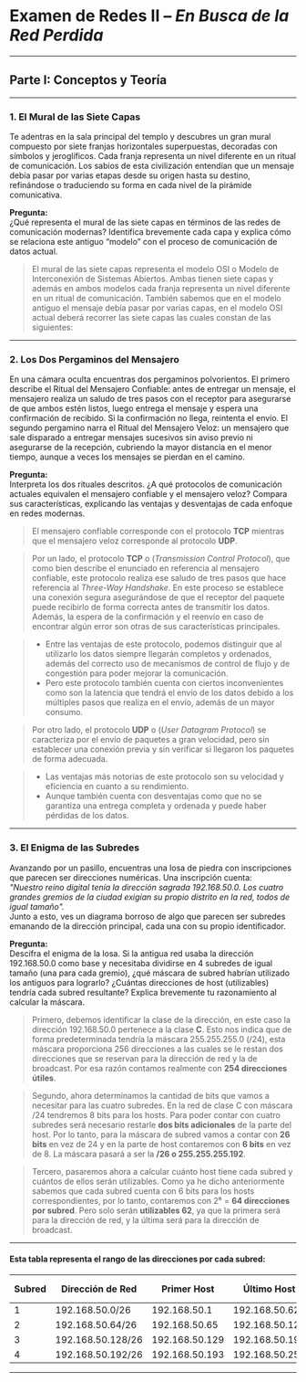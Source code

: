 # Examen de Redes II – *En Busca de la Red Perdida*

---

## Parte I: Conceptos y Teoría

---

### 1. El Mural de las Siete Capas

Te adentras en la sala principal del templo y descubres un gran mural compuesto por siete franjas horizontales superpuestas, decoradas con símbolos y jeroglíficos. Cada franja representa un nivel diferente en un ritual de comunicación. Los sabios de esta civilización entendían que un mensaje debía pasar por varias etapas desde su origen hasta su destino, refinándose o traduciendo su forma en cada nivel de la pirámide comunicativa.

**Pregunta:**  
¿Qué representa el mural de las siete capas en términos de las redes de comunicación modernas? Identifica brevemente cada capa y explica cómo se relaciona este antiguo “modelo” con el proceso de comunicación de datos actual.

> El mural de las siete capas representa el modelo OSI o Modelo de Interconexión de Sistemas Abiertos. Ambas tienen siete capas y además en ambos modelos cada franja representa un nivel diferente en un ritual de comunicación. También sabemos que en el modelo antiguo el mensaje debía pasar por varias capas, en el modelo OSI actual deberá recorrer las siete capas las cuales constan de las siguientes:

---

### 2. Los Dos Pergaminos del Mensajero

En una cámara oculta encuentras dos pergaminos polvorientos. El primero describe el Ritual del Mensajero Confiable: antes de entregar un mensaje, el mensajero realiza un saludo de tres pasos con el receptor para asegurarse de que ambos estén listos, luego entrega el mensaje y espera una confirmación de recibido. Si la confirmación no llega, reintenta el envío. El segundo pergamino narra el Ritual del Mensajero Veloz: un mensajero que sale disparado a entregar mensajes sucesivos sin aviso previo ni asegurarse de la recepción, cubriendo la mayor distancia en el menor tiempo, aunque a veces los mensajes se pierdan en el camino.

**Pregunta:**  
Interpreta los dos rituales descritos. ¿A qué protocolos de comunicación actuales equivalen el mensajero confiable y el mensajero veloz? Compara sus características, explicando las ventajas y desventajas de cada enfoque en redes modernas.

> El mensajero confiable corresponde con el protocolo **TCP** mientras que el mensajero veloz corresponde al protocolo **UDP**.

> Por un lado, el protocolo **TCP** o (*Transmission Control Protocol*), que como bien describe el enunciado en referencia al mensajero confiable, este protocolo realiza ese saludo de tres pasos que hace referencia al *Three-Way Handshake*. En este proceso se establece una conexión segura asegurándose de que el receptor del paquete puede recibirlo de forma correcta antes de transmitir los datos. Además, la espera de la confirmación y el reenvío en caso de encontrar algún error son otras de sus características principales.

>- Entre las ventajas de este protocolo, podemos distinguir que al utilizarlo los datos siempre llegarán completos y ordenados, además del correcto uso de mecanismos de control de flujo y de congestión para poder mejorar la comunicación.
>- Pero este protocolo también cuenta con ciertos inconvenientes como son la latencia que tendrá el envío de los datos debido a los múltiples pasos que realiza en el envío, además de un mayor consumo.

> Por otro lado, el protocolo **UDP** o (*User Datagram Protocol*) se caracteriza por el envío de paquetes a gran velocidad, pero sin establecer una conexión previa y sin verificar si llegaron los paquetes de forma adecuada.

>- Las ventajas más notorias de este protocolo son su velocidad y eficiencia en cuanto a su rendimiento.
>- Aunque también cuenta con desventajas como que no se garantiza una entrega completa y ordenada y puede haber pérdidas de los datos.
---

### 3. El Enigma de las Subredes

Avanzando por un pasillo, encuentras una losa de piedra con inscripciones que parecen ser direcciones numéricas. Una inscripción cuenta:  
*"Nuestro reino digital tenía la dirección sagrada 192.168.50.0. Los cuatro grandes gremios de la ciudad exigían su propio distrito en la red, todos de igual tamaño".*  
Junto a esto, ves un diagrama borroso de algo que parecen ser subredes emanando de la dirección principal, cada una con su propio identificador.

**Pregunta:**  
Descifra el enigma de la losa. Si la antigua red usaba la dirección 192.168.50.0 como base y necesitaba dividirse en 4 subredes de igual tamaño (una para cada gremio), ¿qué máscara de subred habrían utilizado los antiguos para lograrlo? ¿Cuántas direcciones de host (utilizables) tendría cada subred resultante? Explica brevemente tu razonamiento al calcular la máscara.

> Primero, debemos identificar la clase de la dirección, en este caso la dirección 192.168.50.0 pertenece a la clase **C**. Esto nos indica que de forma predeterminada tendría la máscara 255.255.255.0 (/24), esta máscara proporciona 256 direcciones a las cuales se le restan dos direcciones que se reservan para la dirección de red y la de broadcast. Por esa razón contamos realmente con **254 direcciones útiles**.

> Segundo, ahora determinamos la cantidad de bits que vamos a necesitar para las cuatro subredes. En la red de clase C con máscara /24 tendremos 8 bits para los hosts. Para poder contar con cuatro subredes será necesario restarle **dos bits adicionales** de la parte del host. Por lo tanto, para la máscara de subred vamos a contar con **26 bits** en vez de 24 y en la parte de host contaremos con **6 bits** en vez de 8. La máscara pasará a ser la **/26 o 255.255.255.192**.

> Tercero, pasaremos ahora a calcular cuánto host tiene cada subred y cuántos de ellos serán utilizables. Como ya he dicho anteriormente sabemos que cada subred cuenta con 6 bits para los hosts correspondientes, por lo tanto, contaremos con 2⁶ = **64 direcciones por subred**. Pero solo serán **utilizables 62**, ya que la primera será para la dirección de red, y la última será para la dirección de broadcast.

---

#### Esta tabla representa el rango de las direcciones por cada subred:

| Subred | Dirección de Red     | Primer Host         | Último Host         | Dirección de Broadcast |
|--------|-----------------------|----------------------|----------------------|--------------------------|
| 1      | 192.168.50.0/26       | 192.168.50.1         | 192.168.50.62        | 192.168.50.63            |
| 2      | 192.168.50.64/26      | 192.168.50.65        | 192.168.50.126       | 192.168.50.127           |
| 3      | 192.168.50.128/26     | 192.168.50.129       | 192.168.50.190       | 192.168.50.191           |
| 4      | 192.168.50.192/26     | 192.168.50.193       | 192.168.50.254       | 192.168.50.255           |

---

